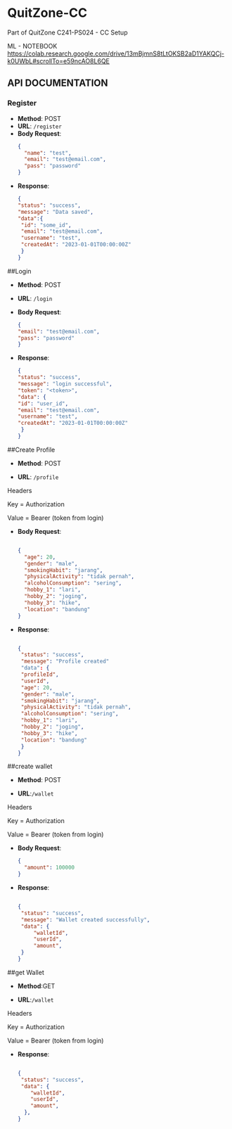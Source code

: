 # QuitZone-CC
Part of QuitZone C241-PS024 - CC Setup

ML - NOTEBOOK
https://colab.research.google.com/drive/13mBjmnS8tLtOKSB2aD1YAKQCj-k0UWbL#scrollTo=e59ncAO8L6QE

## API DOCUMENTATION
### Register
- **Method**: POST
- **URL**: `/register`
- **Body Request**:
  ```json
  {
    "name": "test",
    "email": "test@email.com",
    "pass": "password"
  }
- **Response**:
   ```json
  {
  "status": "success",
  "message": "Data saved",
  "data":{
    "id": "some_id",
    "email": "test@email.com",
    "username": "test",
    "createdAt": "2023-01-01T00:00:00Z"
    }
  }

##Login
- **Method**: POST

- **URL**: `/login`

- **Body Request**:
  ```json
  {
  "email": "test@email.com",
  "pass": "password"
  }

- **Response**:
   ```json
  {
  "status": "success",
  "message": "login successful",
  "token": "<token>",
  "data": {
   "id": "user_id",
   "email": "test@email.com",
   "username": "test",
   "createdAt": "2023-01-01T00:00:00Z"
    }
  }

##Create Profile

- **Method**: POST

- **URL**: `/profile`

Headers

Key = Authorization

Value = Bearer (token from login)

- **Body Request**:
  ```json

  {
    "age": 20,
    "gender": "male",
    "smokingHabit": "jarang",
    "physicalActivity": "tidak pernah",
    "alcoholConsumption": "sering",
    "hobby_1": "lari",
    "hobby_2": "joging",
    "hobby_3": "hike",
    "location": "bandung"
  }
  
- **Response**:
   ```json

  {
    "status": "success",
    "message": "Profile created"
    "data": {
    "profileId",
    "userId",
    "age": 20,
    "gender": "male",
    "smokingHabit": "jarang",
    "physicalActivity": "tidak pernah",
    "alcoholConsumption": "sering",
    "hobby_1": "lari",
    "hobby_2": "joging",
    "hobby_3": "hike",
    "location": "bandung"
    }
  }
##create wallet
- **Method**: POST

- **URL**:`/wallet`

Headers

Key = Authorization

Value = Bearer (token from login)
- **Body Request**:
  ```json
  {
    "amount": 100000
  }
  
- **Response**:
   ```json

  {
    "status": "success",
    "message": "Wallet created successfully",
    "data": {
        "walletId",
        "userId",
        "amount",
    }
  }
##get Wallet
- **Method**:GET

- **URL**:`/wallet`

Headers

Key = Authorization

Value = Bearer (token from login)

- **Response**:
   ```json

  {
    "status": "success",
    "data": {
       "walletId",
       "userId",
       "amount",
     },
   }

